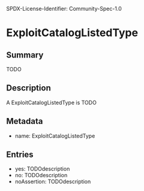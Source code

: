 SPDX-License-Identifier: Community-Spec-1.0

# ExploitCatalogListedType

## Summary

TODO

## Description

A ExploitCatalogListedType is TODO

## Metadata

- name: ExploitCatalogListedType

## Entries

- yes: TODOdescription
- no: TODOdescription
- noAssertion: TODOdescription

